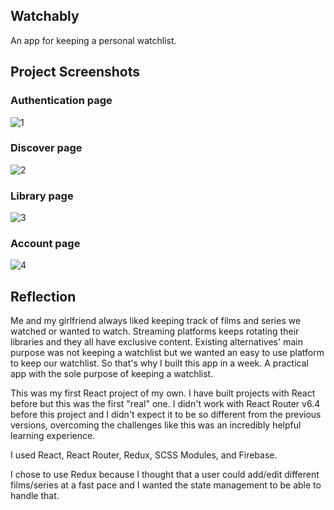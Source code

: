 ## Watchably
An app for keeping a personal watchlist.

## Project Screenshots 

### Authentication page
![1](https://user-images.githubusercontent.com/111198925/210980656-d67bf5cc-1884-45e6-a981-2c81e81e6fbb.png)
### Discover page
![2](https://user-images.githubusercontent.com/111198925/210985200-86da08e0-97d3-4fc0-aa76-e4e23300f177.png)
### Library page
![3](https://user-images.githubusercontent.com/111198925/210985482-df725788-6321-464b-8eee-64d5c6f6c8e4.png)
### Account page
![4](https://user-images.githubusercontent.com/111198925/210985511-54b1fc93-736b-4aa6-9e11-98333081efe3.png)

## Reflection

   Me and my girlfriend always liked keeping track of films and series we watched or wanted to watch. Streaming platforms keeps rotating their libraries and they all have exclusive content. Existing alternatives' main purpose was not keeping a watchlist but we wanted an easy to use platform to keep our watchlist. So that's why I built this app in a week. A practical app with the sole purpose of keeping a watchlist.
   
   This was my first React project of my own. I have built projects with React before but this was the first "real" one. I didn't work with React Router v6.4 before this project and I didn't expect it to be so different from the previous versions, overcoming the challenges like this was an incredibly helpful learning experience.
   
   I used React, React Router, Redux, SCSS Modules, and Firebase. 
   
   I chose to use Redux because I thought that a user could add/edit different films/series at a fast pace and I wanted the state management to be able to handle that.
